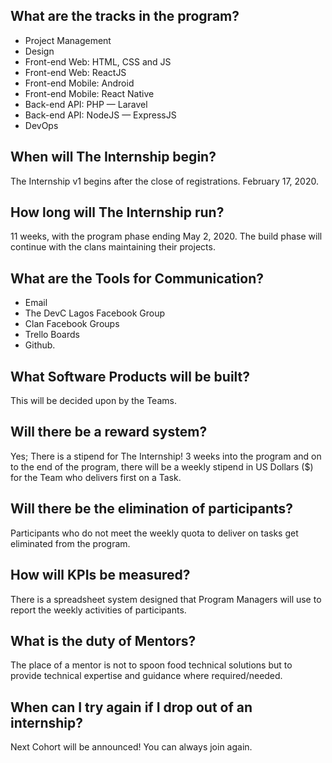 ## What are the tracks in the program?
  - Project Management
  - Design
  - Front-end Web: HTML, CSS and JS
  - Front-end Web: ReactJS
  - Front-end Mobile: Android
  - Front-end Mobile: React Native
  - Back-end API: PHP — Laravel
  - Back-end API: NodeJS — ExpressJS
  - DevOps

## When will The Internship begin?
The Internship v1 begins after the close of registrations. February 17, 2020.

## How long will The Internship run?
11 weeks, with the program phase ending May 2, 2020. The build phase will continue with the clans maintaining their projects.

## What are the Tools for Communication?
  - Email
  - The DevC Lagos Facebook Group
  - Clan Facebook Groups
  - Trello Boards
  - Github.

## What Software Products will be built?
This will be decided upon by the Teams.

## Will there be a reward system?
Yes; There is a stipend for The Internship! 3 weeks into the program and on to the end of the program, there will be a weekly stipend in US Dollars ($) for the Team who delivers first on a Task.

## Will there be the elimination of participants?
Participants who do not meet the weekly quota to deliver on tasks get eliminated from the program.

## How will KPIs be measured?
There is a spreadsheet system designed that Program Managers will use to report the weekly activities of participants.

## What is the duty of Mentors?
The place of a mentor is not to spoon food technical solutions but to provide technical expertise and guidance where required/needed.

## When can I try again if I drop out of an internship?
Next Cohort will be announced! You can always join again.
